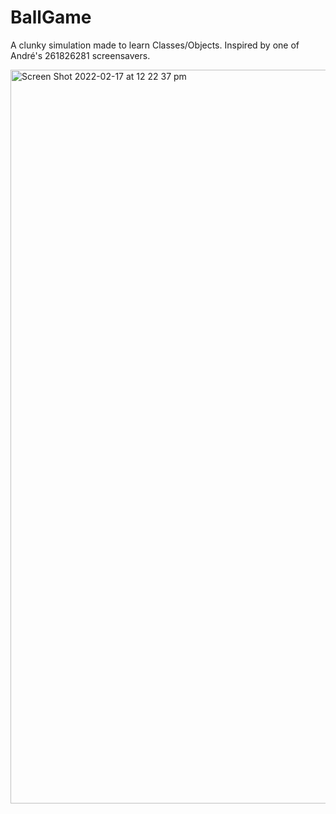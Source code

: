# BallGame

A clunky simulation made to learn Classes/Objects. Inspired by one of André's 261826281 screensavers.

<img width="1174" alt="Screen Shot 2022-02-17 at 12 22 37 pm" src="https://user-images.githubusercontent.com/65702891/154404859-49bbe0a0-ddb5-452c-974b-56fea1dfed95.png">
